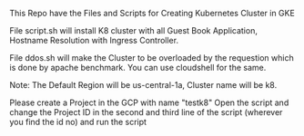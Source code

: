 This Repo have the Files and Scripts for Creating Kubernetes Cluster in GKE



File script.sh will install K8 cluster with all Guest Book Application, Hostname Resolution with Ingress Controller.

File ddos.sh will make the Cluster to be overloaded by the requestion which is done by apache benchmark. You can use cloudshell for the same.


Note: The Default Region will be us-central-1a, Cluster name will be k8.

Please create a Project in the GCP with name "testk8"
Open the script and change the Project ID in the second and third line of the script (wherever you find the id no) and run the script

